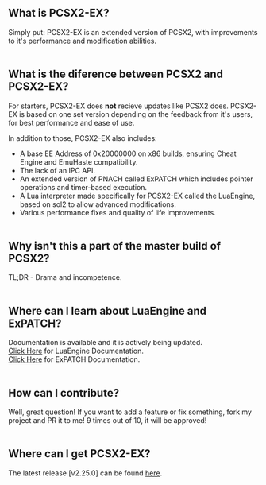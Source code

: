 ## What is PCSX2-EX?

Simply put: PCSX2-EX is an extended version of PCSX2, with improvements to it's performance and modification abilities.
<br/><br/>

## What is the diference between PCSX2 and PCSX2-EX?

For starters, PCSX2-EX does **not** recieve updates like PCSX2 does. PCSX2-EX is based on one set version depending on the feedback from it's users, for best performance and ease of use.

In addition to those, PCSX2-EX also includes:
- A base EE Address of 0x20000000 on x86 builds, ensuring Cheat Engine and EmuHaste compatibility.
- The lack of an IPC API.
- An extended version of PNACH called ExPATCH which includes pointer operations and timer-based execution.
- A Lua interpreter made specifically for PCSX2-EX called the LuaEngine, based on sol2 to allow advanced modifications.
- Various performance fixes and quality of life improvements.
<br/><br/>

## Why isn't this a part of the master build of PCSX2?

TL;DR - Drama and incompetence.
<br/><br/>

## Where can I learn about LuaEngine and ExPATCH?

Documentation is available and it is actively being updated. <br/>
[Click Here](https://topaz-reality.github.io/PCSX2-EX/lua) for LuaEngine Documentation. <br/>
[Click Here](https://topaz-reality.github.io/PCSX2-EX/expatch) for ExPATCH Documentation.
<br/><br/>

## How can I contribute?

Well, great question! If you want to add a feature or fix something, fork my project and PR it to me! 9 times out of 10, it will be approved!
<br/><br/>

## Where can I get PCSX2-EX?

The latest release [v2.25.0] can be found [here](https://github.com/Topaz-Reality/PCSX2-EX/releases/tag/v2.25.0).
